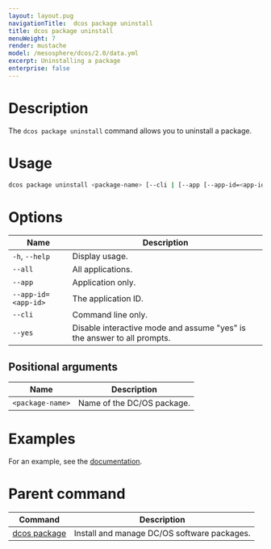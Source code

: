 ```yaml
---
layout: layout.pug
navigationTitle:  dcos package uninstall
title: dcos package uninstall
menuWeight: 7
render: mustache
model: /mesosphere/dcos/2.0/data.yml
excerpt: Uninstalling a package
enterprise: false
---
```


# Description
The `dcos package uninstall` command allows you to uninstall a package.

# Usage

```bash
dcos package uninstall <package-name> [--cli | [--app [--app-id=<app-id> | --all] --yes]]
```

# Options

| Name | Description |
|---------|-------------|
| `-h`, `--help` | Display usage. |
| `--all`   |  All applications. |
| `--app`   |  Application only. |
| `--app-id=<app-id>`   |   The application ID. |
| `--cli`   |   Command line only. |
| `--yes` | Disable interactive mode and assume "yes" is the answer to all prompts.|

## Positional arguments

| Name |  Description |
|---------|-------------|
| `<package-name>`   |   Name of the DC/OS package. |


# Examples

For an example, see the [documentation](/mesosphere/dcos/2.0/deploying-services/uninstall/).


# Parent command

| Command | Description |
|---------|-------------|
| [dcos package](/mesosphere/dcos/2.0/cli/command-reference/dcos-package/)   | Install and manage DC/OS software packages. |
